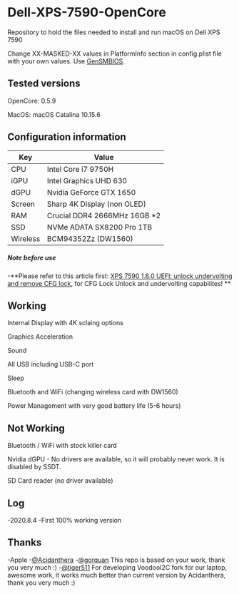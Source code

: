 # Dell-XPS-7590-OpenCore
Repository to hold the files needed to install and run macOS on Dell XPS 7590

Change XX-MASKED-XX values in PlatformInfo section in config.plist file with your own values. Use [GenSMBIOS](https://github.com/corpnewt/GenSMBIOS).

## Tested versions
OpenCore: 0.5.9

MacOS: macOS Catalina 10.15.6

## Configuration information
Key | Value
--- | ---
CPU | Intel Core i7 9750H
iGPU | Intel Graphics UHD 630
dGPU | Nvidia GeForce GTX 1650
Screen | Sharp 4K Display (non OLED)
RAM | Crucial DDR4 2666MHz 16GB *2
SSD | NVMe ADATA SX8200 Pro 1TB
Wireless | BCM94352Zz (DW1560)

##### Note before use
-**Please refer to this article first: [XPS 7590 1.6.0 UEFI: unlock undervolting and remove CFG lock](https://www.reddit.com/r/Dell/comments/fzv599/xps_7590_160_uefi_unlock_undervolting_and_remove/), for CFG Lock Unlock and undervolting capabilites! **

## Working
Internal Display with 4K sclaing options

Graphics Acceleration

Sound

All USB including USB-C port

Sleep

Bluetooth and WiFi (changing wireless card with DW1560)

Power Management with very good battery life (5-6 hours)

## Not Working
Bluetooth / WiFi  with stock killer card

Nvidia dGPU - No drivers are available, so it will probably never work. It is disabled by SSDT.

SD Card reader (no driver available)

## Log
-2020.8.4
  -First 100% working version

## Thanks
-Apple
-[@Acidanthera](https://github.com/acidanthera)
-[@gorquan](https://github.com/gorquan) This repo is based on your work, thank you very much :)
-[@tiger511](https://github.com/tiger511) For developing VoodooI2C fork for our laptop, awesome work, it works much better than current version by Acidanthera, thank you very much :)
